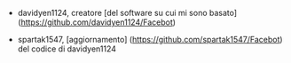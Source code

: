 * davidyen1124, creatore [del software su cui mi sono basato]  (https://github.com/davidyen1124/Facebot)

* spartak1547, [aggiornamento] (https://github.com/spartak1547/Facebot) del codice di davidyen1124